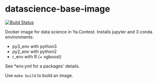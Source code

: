 # datascience-base-image

[![Build Status](https://travis-ci.org/astiunov/datascience-base-image.svg?branch=master)](https://travis-ci.org/astiunov/datascience-base-image)

Docker image for data science in Ya.Contest. Installs jupyter and 3 conda environments:
* py3_env with python3
* py2_env with python2
* r_env with R (+ xgboost)

See *env.yml for a packages' details.

Use ```make build``` to build an image.
